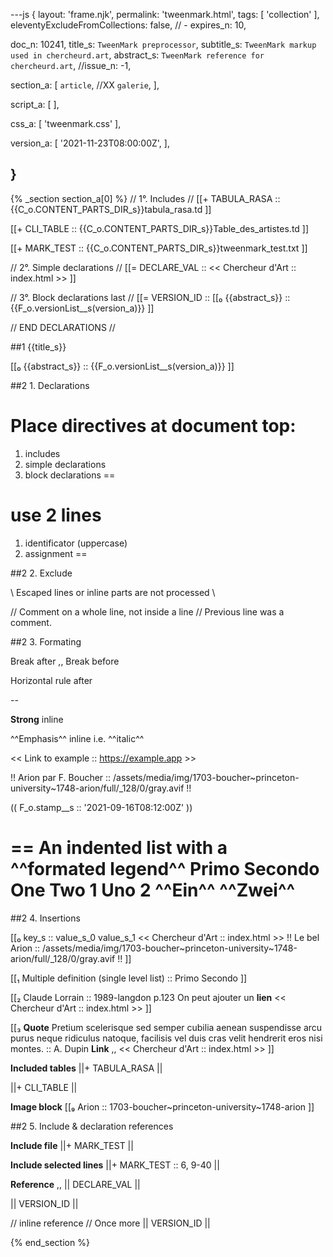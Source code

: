 ---js
{
  layout:   'frame.njk',
  permalink: 'tweenmark.html',
  tags:    [ 'collection' ],
  eleventyExcludeFromCollections: false,
  // - expires_n: 10,

  doc_n:    10241,
  title_s:   `TweenMark preprocessor`,
  subtitle_s: `TweenMark markup used in chercheurd.art`,
  abstract_s: `TweenMark reference for chercheurd.art`,
  //issue_n:   -1,

  section_a:
  [
   `article`,
   //XX `galerie`,
  ],

  script_a:
  [
  ],

  css_a:
  [
   'tweenmark.css'
  ],

  version_a:
  [
   '2021-11-23T08:00:00Z',
  ],
  
}
---
{% _section section_a[0] %}
// 1°. Includes //
[[+  TABULA_RASA  ::
     {{C_o.CONTENT_PARTS_DIR_s}}tabula_rasa.td ]]

[[+  CLI_TABLE  ::
     {{C_o.CONTENT_PARTS_DIR_s}}Table_des_artistes.td ]]

[[+  MARK_TEST  ::
     {{C_o.CONTENT_PARTS_DIR_s}}tweenmark_test.txt ]]


// 2°. Simple declarations //
[[=  DECLARE_VAL  ::
     << Chercheur d'Art  ::  index.html >> ]]

// 3°. Block declarations last //
[[=  VERSION_ID   ::
     [[₀  {{abstract_s}}  ::  {{F_o.versionList__s(version_a)}} ]]

// END DECLARATIONS //



##1 {{title_s}}

[[₀  {{abstract_s}}  ::
     {{F_o.versionList__s(version_a)}} ]]



##2 1. Declarations

Place directives at **document top**:
==
  1. includes
  2. simple declarations
  3. block declarations
==

use 2 lines
==
  1. identificator (uppercase)
  2. assignment
==




##2 2. Exclude

\\
Escaped lines or inline parts are not processed
\\

// Comment on a whole line, not inside a line //
Previous line was a comment.



##2 3. Formating

Break after  ,,
Break before


Horizontal rule after 

--

**Strong** inline


^^Emphasis^^ inline i.e. ^^italic^^


<< Link to example  ::
   https://example.app >>


!! Arion par F. Boucher  ::
   /assets/media/img/1703-boucher~princeton-university~1748-arion/full/_128/0/gray.avif !!


(( F_o.stamp__s  ::
   '2021-09-16T08:12:00Z' ))


==  An indented list with a ^^formated legend^^
    Primo
    Secondo
      One
      **Two**
        1
          Uno
        2
          ^^Ein^^
          ^^Zwei^^
==




##2 4. Insertions

[[₀  key_s ::
     value_s_0
     value_s_1
     << Chercheur d'Art  ::  index.html >>
     !! Le bel Arion  ::
        /assets/media/img/1703-boucher~princeton-university~1748-arion/full/_128/0/gray.avif !!  ]]


[[₁  Multiple definition (single level list) ::
     Primo
     Secondo  ]]


[[₂  Claude Lorrain ::
     1989-langdon
     p.123
     On peut ajouter un **lien**
     << Chercheur d'Art  ::  index.html >>  ]]


[[₃  **Quote** Pretium scelerisque sed semper cubilia aenean suspendisse arcu purus neque ridiculus natoque, facilisis vel duis cras velit hendrerit eros nisi montes. ::
     A. Dupin
     **Link**  ,,
     << Chercheur d'Art  ::  index.html >>
]]

**Included tables**
||+  TABULA_RASA  ||

||+  CLI_TABLE  ||

**Image block**
[[₉  Arion  ::
     1703-boucher~princeton-university~1748-arion  ]]




##2 5. Include & declaration references

**Include file** ||+  MARK_TEST  ||


**Include selected lines** ||+  MARK_TEST  ::  6, 9-40 ||


**Reference**    ,,
||  DECLARE_VAL  ||

||  VERSION_ID  ||

// inline reference //
Once more
||  VERSION_ID  ||


{% end_section %}
